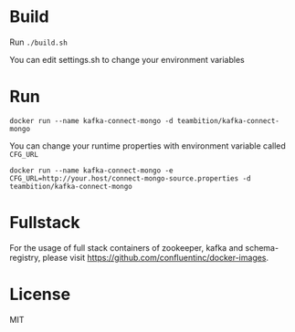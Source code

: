 # Build

Run `./build.sh`

You can edit settings.sh to change your environment variables

# Run

`docker run --name kafka-connect-mongo -d teambition/kafka-connect-mongo`

You can change your runtime properties with environment variable called `CFG_URL`

`docker run --name kafka-connect-mongo -e CFG_URL=http://your.host/connect-mongo-source.properties -d teambition/kafka-connect-mongo`

# Fullstack

For the usage of full stack containers of zookeeper, kafka and schema-registry, please visit https://github.com/confluentinc/docker-images.

# License

MIT
